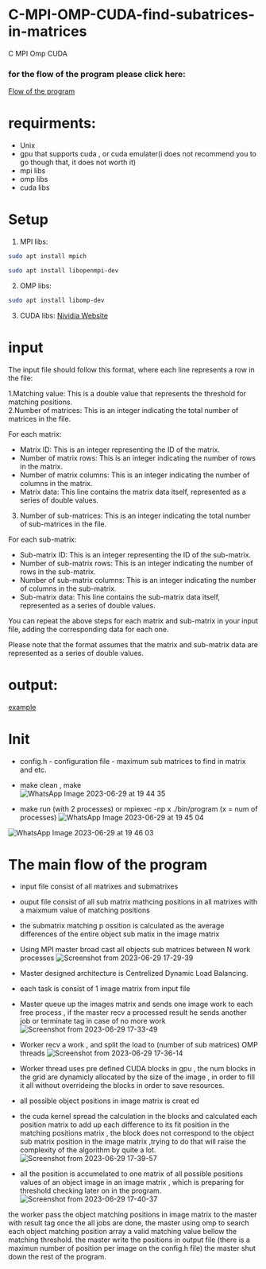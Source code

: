# C-MPI-OMP-CUDA-find-subatrices-in-matrices
C MPI Omp CUDA
###  for the flow of the program please click here:
[Flow of the program](https://github.com/cohenyuval315/C-MPI-OMP-CUDA-find-subatrices-in-matrices/Flow.md)

# requirments:
- Unix
- gpu that supports cuda , or cuda emulater(i does not recommend you to go though that, it does not worth it)
- mpi libs
- omp libs
- cuda libs
  
# Setup
1. MPI libs:
  ```bash
  sudo apt install mpich
  ```
  ```bash
  sudo apt install libopenmpi-dev
  ```
  
2. OMP libs:   
  ```bash
  sudo apt install libomp-dev
  ```
3. CUDA libs: [Nividia Website](https://docs.nvidia.com/cuda/cuda-installation-guide-linux/index.html)



# input
The input file should follow this format, where each line represents a row in the file:  

1.Matching value: This is a double value that represents the threshold for matching positions.  
2.Number of matrices: This is an integer indicating the total number of matrices in the file.  

For each matrix:

- Matrix ID: This is an integer representing the ID of the matrix.
- Number of matrix rows: This is an integer indicating the number of rows in the matrix.
- Number of matrix columns: This is an integer indicating the number of columns in the matrix.
- Matrix data: This line contains the matrix data itself, represented as a series of double values.
   
3. Number of sub-matrices: This is an integer indicating the total number of sub-matrices in the file.

For each sub-matrix:

- Sub-matrix ID: This is an integer representing the ID of the sub-matrix.
- Number of sub-matrix rows: This is an integer indicating the number of rows in the sub-matrix.
- Number of sub-matrix columns: This is an integer indicating the number of columns in the sub-matrix.
- Sub-matrix data: This line contains the sub-matrix data itself, represented as a series of double values.
  
You can repeat the above steps for each matrix and sub-matrix in your input file, adding the corresponding data for each one.
  
Please note that the format assumes that the matrix and sub-matrix data are represented as a series of double values. 
  
# output:
[example](https://github.com/cohenyuval315/C-MPI-OMP-CUDA-find-subatrices-in-matrices/output.txt)

# Init
- config.h - configuration file - maximum sub matrices to find in matrix and etc.
    
- make clean , make   
![WhatsApp Image 2023-06-29 at 19 44 35](https://github.com/cohenyuval315/C-MPI-OMP-CUDA-find-subatrices-in-matrices/assets/61754002/b3c6330c-5e9e-44da-a7e7-c72bc089723d)
    
- make run (with 2 processes) or  mpiexec -np x ./bin/program (x = num of processes)
![WhatsApp Image 2023-06-29 at 19 45 04](https://github.com/cohenyuval315/C-MPI-OMP-CUDA-find-subatrices-in-matrices/assets/61754002/59bf4fa5-83f4-4e9f-9630-70c60aff4427)
  

![WhatsApp Image 2023-06-29 at 19 46 03](https://github.com/cohenyuval315/C-MPI-OMP-CUDA-find-subatrices-in-matrices/assets/61754002/e0ab3d4c-e85a-46be-ac69-a00a961391d1)





# The main flow of the program
- input file consist of all matrixes and submatrixes
- ouput file consist of all sub matrix mathcing positions in all matrixes with a maixmum value of matching positions
- the submatrix matching p ossition is calculated as the average differences of the entire object sub matix in the image matrix

- Using MPI master broad cast all objects sub matrices between N work processes
![Screenshot from 2023-06-29 17-29-39](https://github.com/cohenyuval315/C-MPI-OMP-CUDA-find-subatrices-in-matrices/assets/61754002/0879cbe8-fa4b-4e82-85ad-d760eb576534)


- Master designed architecture is Centrelized Dynamic Load Balancing.
- each task is consist of 1 image matrix from input file
- Master queue up the images matrix and sends one image work to each free process , if the master recv a processed result he sends another job or terminate tag in case of no more work
![Screenshot from 2023-06-29 17-33-49](https://github.com/cohenyuval315/C-MPI-OMP-CUDA-find-subatrices-in-matrices/assets/61754002/2ba0226c-b16a-40e9-bb03-b1a278259955)
  

- Worker recv a work , and split the load to (number of sub matrices) OMP threads 
![Screenshot from 2023-06-29 17-36-14](https://github.com/cohenyuval315/C-MPI-OMP-CUDA-find-subatrices-in-matrices/assets/61754002/551670ce-3e09-45fe-887d-7e3007662929)


- Worker thread uses pre defined CUDA blocks in gpu , the num blocks in the grid are dynamicly allocated by the size of the image , in order to fill it all without overrideing the blocks in order to save resources.
- all possible object positions in image matrix is creat ed
- the cuda kernel spread the calculation in the blocks and calculated each position matrix to add up each difference to its fit position in the matching positions matrix  , the block does not correspond to the object sub matrix position in the image matrix ,trying to do that will raise the complexity of the algorithm by quite a lot.
![Screenshot from 2023-06-29 17-39-57](https://github.com/cohenyuval315/C-MPI-OMP-CUDA-find-subatrices-in-matrices/assets/61754002/8dfa2830-3068-437c-8481-2bdbbe163ba4)


- all the position is accumelated to one matrix of all possible positions values  of an object image in an image matrix , which is preparing  for threshold checking later on in the program.
![Screenshot from 2023-06-29 17-40-37](https://github.com/cohenyuval315/C-MPI-OMP-CUDA-find-subatrices-in-matrices/assets/61754002/26f934e6-3396-4173-b890-1ac5a8fcf648)

the worker pass the object matching positions in image matrix to the master with result tag
once the all jobs are done, the master using omp to search each object matching position array a valid matching value bellow the matching threshold.
the master write the positions in output file (there is a maximun number of position per image  on the config.h file)
the master shut down the rest of the program.
